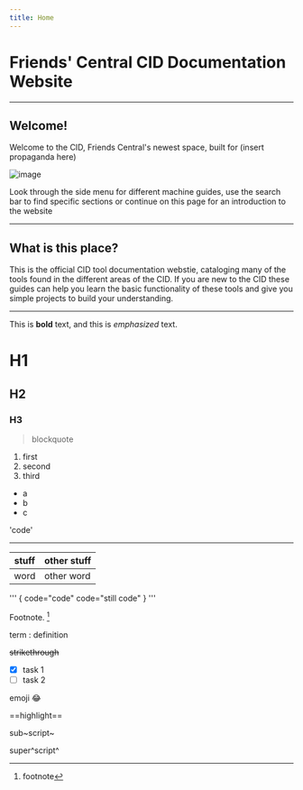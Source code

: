 ```yaml
---
title: Home
---
```


# Friends' Central CID Documentation Website

---

## Welcome!

Welcome to the CID, Friends Central's newest space, built for (insert propaganda here)

![image](/images/pres.png)



Look through the side menu for different machine guides, use the search bar to find specific sections or continue on this page for an introduction to the website

---

## What is this place?

This is the official CID tool documentation webstie, cataloging many of the tools found in the different areas of the CID. If you are new to the CID these guides can help you learn the basic functionality of these tools and give you simple projects to build your understanding.

---




















This is **bold** text, and this is *emphasized* text.


# H1

## H2

### H3

> blockquote

1. first
2. second
3. third

- a
- b
- c

'code'

---

| stuff | other stuff |
| ----- | ----- |
| word | other word |


'''
{
    code="code"
    code="still code"
}
'''

Footnote. [^1]

[^1]:footnote

term
: definition

~~strikethrough~~

- [x] task 1
- [ ] task 2

emoji :joy:

==highlight==

sub~script~

super^script^